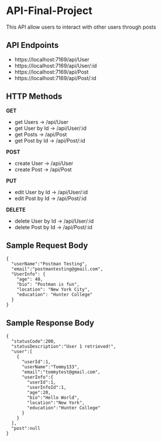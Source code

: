 # API-Final-Project

This API allow users to interact with other users through posts

## API Endpoints

- https://localhost:7169/api/User
- https://localhost:7169/api/User/:id
- https://localhost:7169/api/Post
- https://localhost:7169/api/Post/:id

## HTTP Methods

**GET**

- get Users -> /api/User
- get User by Id -> /api/User/:id
- get Posts -> /api/Post
- get Post by Id -> /api/Post/:id

**POST**

- create User -> /api/User
- create Post -> /api/Post

**PUT**

- edit User by Id -> /api/User/:id
- edit Post by Id -> /api/Post/:id

**DELETE**

- delete User by Id -> /api/User/:id
- delete Post by Id -> /api/Post/:id

## Sample Request Body

```
{
  "userName":"Postman Testing",
  "email":"postmantesting@gmail.com",
  "UserInfo": {
    "age": 40,
    "bio": "Postman is fun",
    "location": "New York City",
    "education": "Hunter College"
  }
}
```

## Sample Response Body

```
{
  "statusCode":200,
  "statusDescription":"User 1 retrieved!",
  "user":[
    {
      "userId":1,
      "userName":"Tommy133",
      "email":"tommytest@gmail.com",
      "userInfo":{
        "userId":1,
        "userInfoId":1,
        "age":20,
        "bio":"Hello World",
        "location":"New York",
        "education":"Hunter College"
      }
    }
  ],
  "post":null
}
```
